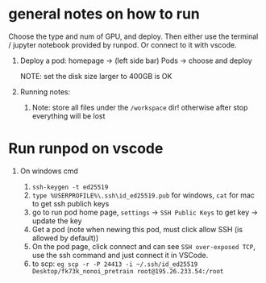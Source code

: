 # general notes on how to run

Choose the type and num of GPU, and deploy. Then either use the terminal / jupyter notebook provided by runpod. Or connect to it with vscode.

1. Deploy a pod:
   homepage -> (left side bar) Pods -> choose and deploy

   NOTE: set the disk size larger to 400GB is OK

2. Running notes:
   1. Note: store all files under the `/workspace` dir! otherwise after stop everything will be lost

# Run runpod on vscode

1. On windows cmd
   1. ```ssh-keygen -t ed25519```
   2. ```type %USERPROFILE%\.ssh\id_ed25519.pub``` for windows, ```cat``` for mac to get ssh publich keys
   3. go to run pod home page, `settings` -> `SSH Public Keys` to get key -> update the key
   4. Get a pod (note when newing this pod, must click allow SSH (is allowed by default))
   5. On the pod page, click connect and can see `SSH over-exposed TCP`, use the ssh command and just connect it in VSCode.
   <!-- 6. When connect to VS code, will let you to choose an IP address, choose the same seen in step 5 -->

   6. to scp: `eg scp -r -P 24413 -i ~/.ssh/id_ed25519 Desktop/fk73k_nonoi_pretrain root@195.26.233.54:/root`

